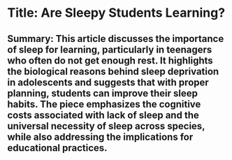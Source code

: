 # Title: Are Sleepy Students Learning?

## Summary: This article discusses the importance of sleep for learning, particularly in teenagers who often do not get enough rest. It highlights the biological reasons behind sleep deprivation in adolescents and suggests that with proper planning, students can improve their sleep habits. The piece emphasizes the cognitive costs associated with lack of sleep and the universal necessity of sleep across species, while also addressing the implications for educational practices.